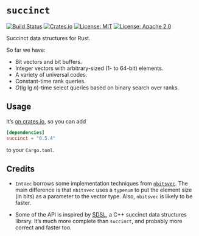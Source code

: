 # `succinct`

[![Build Status](https://travis-ci.org/tov/succinct-rs.svg?branch=master)](https://travis-ci.org/tov/succinct-rs)
[![Crates.io](https://img.shields.io/crates/v/succinct.svg?maxAge=2592000)](https://crates.io/crates/succinct)
[![License: MIT](https://img.shields.io/badge/license-MIT-blue.svg)](LICENSE-MIT)
[![License: Apache 2.0](https://img.shields.io/badge/license-Apache_2.0-blue.svg)](LICENSE-APACHE)

Succinct data structures for Rust.

So far we have:

- Bit vectors and bit buffers.
- Integer vectors with arbitrary-sized (1- to 64-bit) elements.
- A variety of universal codes.
- Constant-time rank queries.
- *O*(lg lg *n*)-time select queries based on binary search over ranks.

## Usage

It’s [on crates.io](https://crates.io/crates/succinct), so you can add

```toml
[dependencies]
succinct = "0.5.4"
```

to your `Cargo.toml`.

## Credits

- `IntVec` borrows some implementation techniques from
  [`nbitsvec`](https://crates.io/crates/nbits_vec). The main
  difference is that `nbitsvec` uses a `typenum` to put the element
  size (in bits) as a parameter to the vector type. Also, `nbitsvec`
  is likely to be faster.

- Some of the API is inspired by
  [SDSL](https://github.com/simongog/sdsl-lite), a C++ succinct data
  structures library. It’s much more complete than `succinct`, and
  probably more correct and faster too.
